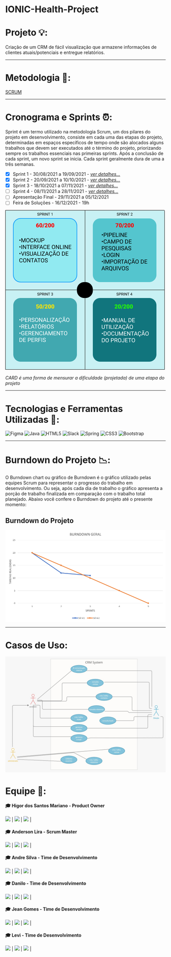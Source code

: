 # IONIC-Health-Project
# Projeto 💡: 
 Criação de um CRM de fácil visualização que armazene informações de clientes atuais/potenciais e entregue relatórios.

___________________________________________________________________________________________________________________________________________________________________________________
# Metodologia 📂:
[SCRUM](https://www.desenvolvimentoagil.com.br/scrum/)

___________________________________________________________________________________________________________________________________________________________________________________
# Cronograma e Sprints ⏰:
Sprint é um termo utilizado na metodologia Scrum, um dos pilares do projeto em desenvolvimento, consiste em cada uma das etapas do projeto, determinadas em espaços específicos de tempo onde são alocados alguns trabalhos que devem ser executados até o término do projeto, priorizando sempre os trabalhos essenciais nas primeiras sprints. Após a conclusão de cada sprint, um novo sprint se inicia. Cada sprint geralmente dura de uma a três semanas.
- [X] Sprint 1 - 30/08/2021 a 19/09/2021 - [_ver detalhes..._](https://github.com/cpusfatec/IONIC-Health-Project/tree/Sprint-1)
- [X] Sprint 2 - 20/09/2021 a 10/10/2021 - [_ver detalhes..._](https://github.com/cpusfatec/IONIC-Health-Project/tree/Sprint-2)
- [X] Sprint 3 - 18/10/2021 a 07/11/2021 - [_ver detalhes..._](https://github.com/cpusfatec/IONIC-Health-Project/tree/Sprint-3)
- [ ] Sprint 4 - 08/11/2021 a 28/11/2021 - [_ver detalhes..._](https://github.com/cpusfatec/IONIC-Health-Project/tree/Sprint-4)
- [ ] Apresentação Final - 29/11/2021 a 05/12/2021
- [ ] Feira de Soluções - 16/12/2021 - 19h

![](https://github.com/cpusfatec/IONIC-Health-Project/blob/main/Imagens/CARDS.png)

_CARD é uma forma de mensurar a dificuldade (projetada) de uma etapa do projeto_

___________________________________________________________________________________________________________________________________________________________________________________

# Tecnologias e Ferramentas Utilizadas 🧰:
![Figma](https://img.shields.io/badge/figma-%23F24E1E.svg?style=for-the-badge&logo=figma&logoColor=white) ![Java](https://img.shields.io/badge/java-%23ED8B00.svg?style=for-the-badge&logo=java&logoColor=white) ![HTML5](https://img.shields.io/badge/html5-%23E34F26.svg?style=for-the-badge&logo=html5&logoColor=white) ![Slack](https://img.shields.io/badge/Slack-4A154B?style=for-the-badge&logo=slack&logoColor=white) ![Spring](https://img.shields.io/badge/spring-%236DB33F.svg?style=for-the-badge&logo=spring&logoColor=white) ![CSS3](https://img.shields.io/badge/css3-%231572B6.svg?style=for-the-badge&logo=css3&logoColor=white) ![Bootstrap](https://img.shields.io/badge/bootstrap-%23563D7C.svg?style=for-the-badge&logo=bootstrap&logoColor=white)

___________________________________________________________________________________________________________________________________________________________________________________

# Burndown do Projeto 📉:
O Burndown chart ou gráfico de Burndown é o gráfico utilizado pelas equipes Scrum para representar o progresso do trabalho em desenvolvimento. Ou seja, após cada dia de trabalho o gráfico apresenta a porção de trabalho finalizada em comparação com o trabalho total planejado. Abaixo você confere o Burndown do projeto até o presente momento:

## Burndown do Projeto
![](https://github.com/cpusfatec/IONIC-Health-Project/blob/main/Imagens/BURNDOWN%20GERAL%20SPRINT%202.png)

___________________________________________________________________________________________________________________________________________________________________________________

# Casos de Uso:
![](https://github.com/cpusfatec/IONIC-Health-Project/blob/main/Imagens/casos.jpeg)


# Equipe 👥:

#### :mortar_board: Higor dos Santos Mariano - Product Owner
[<img src="https://img.shields.io/badge/linkedin-%230077B5.svg?&style=for-the-badge&logo=linkedin&logoColor=white" />](https://www.linkedin.com/in/higor-mariano-5587b81b8/) | 
[<img src="https://img.shields.io/badge/GitHub-100000?style=for-the-badge&logo=github&logoColor=white" />](https://github.com/Higor-SM) | 
[<img src="https://img.shields.io/badge/Microsoft_Outlook-0078D4?style=for-the-badge&logo=microsoft-outlook&logoColor=white" />](higor.mariano@fatec.sp.gov.br) |

#### :mortar_board: Anderson Lira - Scrum Master
[<img src="https://img.shields.io/badge/linkedin-%230077B5.svg?&style=for-the-badge&logo=linkedin&logoColor=white" />]() | 
[<img src="https://img.shields.io/badge/GitHub-100000?style=for-the-badge&logo=github&logoColor=white" />](https://github.com/alira1984) | 
[<img src="https://img.shields.io/badge/Microsoft_Outlook-0078D4?style=for-the-badge&logo=microsoft-outlook&logoColor=white" />](anderson.lira2@fatec.sp.gov.br) |

#### :mortar_board: Andre Silva - Time de Desenvolvimento
[<img src="https://img.shields.io/badge/linkedin-%230077B5.svg?&style=for-the-badge&logo=linkedin&logoColor=white" />](https://www.linkedin.com/in/andr%C3%A9-silva-63a4621ba/) | 
[<img src="https://img.shields.io/badge/GitHub-100000?style=for-the-badge&logo=github&logoColor=white" />](https://github.com/AndreSilva358) | 
[<img src="https://img.shields.io/badge/Microsoft_Outlook-0078D4?style=for-the-badge&logo=microsoft-outlook&logoColor=white" />](andre.silva@fatec.sp.gov.br) |

#### :mortar_board: Danilo - Time de Desenvolvimento
[<img src="https://img.shields.io/badge/linkedin-%230077B5.svg?&style=for-the-badge&logo=linkedin&logoColor=white" />]() | 
[<img src="https://img.shields.io/badge/GitHub-100000?style=for-the-badge&logo=github&logoColor=white" />](https://github.com/Danilo2010) | 
[<img src="https://img.shields.io/badge/Gmail-D14836?style=for-the-badge&logo=gmail&logoColor=white" />](danilofatecsjc@gmail.com) |

#### :mortar_board: Jean Gomes - Time de Desenvolvimento
[<img src="https://img.shields.io/badge/linkedin-%230077B5.svg?&style=for-the-badge&logo=linkedin&logoColor=white" />](https://www.linkedin.com/in/jean-santos-562b74200/) | 
[<img src="https://img.shields.io/badge/GitHub-100000?style=for-the-badge&logo=github&logoColor=white" />](https://github.com/jeangomes3) | 
[<img src="https://img.shields.io/badge/Microsoft_Outlook-0078D4?style=for-the-badge&logo=microsoft-outlook&logoColor=white" />](jean.santos27@fatec.sp.gov.br) |

#### :mortar_board: Levi - Time de Desenvolvimento
[<img src="https://img.shields.io/badge/linkedin-%230077B5.svg?&style=for-the-badge&logo=linkedin&logoColor=white" />](https://www.linkedin.com/in/levi-motta-5001a2173/) | 
[<img src="https://img.shields.io/badge/GitHub-100000?style=for-the-badge&logo=github&logoColor=white" />](https://github.com/levizoca) | 
[<img src="https://img.shields.io/badge/Microsoft_Outlook-0078D4?style=for-the-badge&logo=microsoft-outlook&logoColor=white" />](levi.santos9@fatec.sp.gov.br) |
